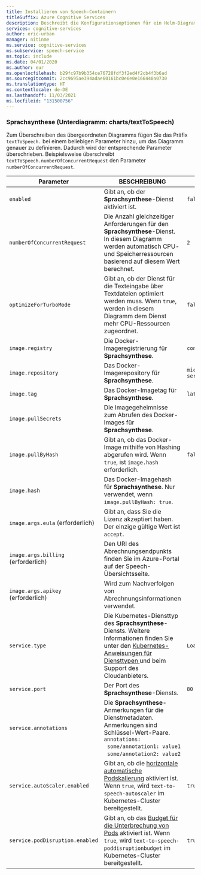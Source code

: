 ```yaml
---
title: Installieren von Speech-Containern
titleSuffix: Azure Cognitive Services
description: Beschreibt die Konfigurationsoptionen für ein Helm-Diagramm zur Sprachsynthese.
services: cognitive-services
author: eric-urban
manager: nitinme
ms.service: cognitive-services
ms.subservice: speech-service
ms.topic: include
ms.date: 04/01/2020
ms.author: eur
ms.openlocfilehash: b29fc97b9b354ce76728fdf3f2ed4f2cb4f3b6ad
ms.sourcegitcommit: 2cc9695ae394adae60161bc0e6e0e166440a0730
ms.translationtype: HT
ms.contentlocale: de-DE
ms.lasthandoff: 11/03/2021
ms.locfileid: "131500756"
---
```

### <a name="text-to-speech-sub-chart-chartstexttospeech"></a>Sprachsynthese (Unterdiagramm: charts/textToSpeech)

Zum Überschreiben des übergeordneten Diagramms fügen Sie das Präfix `textToSpeech.` bei einem beliebigen Parameter hinzu, um das Diagramm genauer zu definieren. Dadurch wird der entsprechende Parameter überschrieben. Beispielsweise überschreibt `textToSpeech.numberOfConcurrentRequest` den Parameter `numberOfConcurrentRequest`.

|Parameter|BESCHREIBUNG|Standard|
| -- | -- | -- |
| `enabled` | Gibt an, ob der **Sprachsynthese**-Dienst aktiviert ist. | `false` |
| `numberOfConcurrentRequest` | Die Anzahl gleichzeitiger Anforderungen für den **Sprachsynthese**-Dienst. In diesem Diagramm werden automatisch CPU- und Speicherressourcen basierend auf diesem Wert berechnet. | `2` |
| `optimizeForTurboMode`| Gibt an, ob der Dienst für die Texteingabe über Textdateien optimiert werden muss. Wenn `true`, werden in diesem Diagramm dem Dienst mehr CPU-Ressourcen zugeordnet. | `false` |
| `image.registry`| Die Docker-Imageregistrierung für **Sprachsynthese**. | `containerpreview.azurecr.io` |
| `image.repository` | Das Docker-Imagerepository für **Sprachsynthese**. | `microsoft/cognitive-services-text-to-speech` |
| `image.tag` | Das Docker-Imagetag für **Sprachsynthese**. | `latest` |
| `image.pullSecrets` | Die Imagegeheimnisse zum Abrufen des Docker-Images für **Sprachsynthese**. | |
| `image.pullByHash`| Gibt an, ob das Docker-Image mithilfe von Hashing abgerufen wird. Wenn `true`, ist `image.hash` erforderlich. | `false` |
| `image.hash`| Das Docker-Imagehash für **Sprachsynthese**. Nur verwendet, wenn `image.pullByHash: true`.  | |
| `image.args.eula` (erforderlich) | Gibt an, dass Sie die Lizenz akzeptiert haben. Der einzige gültige Wert ist `accept`. | |
| `image.args.billing` (erforderlich) | Den URI des Abrechnungsendpunkts finden Sie im Azure-Portal auf der Speech-Übersichtsseite. | |
| `image.args.apikey` (erforderlich) | Wird zum Nachverfolgen von Abrechnungsinformationen verwendet. ||
| `service.type` | Die Kubernetes-Diensttyp des **Sprachsynthese**-Diensts. Weitere Informationen finden Sie unter den [Kubernetes-Anweisungen für Diensttypen ](https://kubernetes.io/docs/concepts/services-networking/service/) und beim Support des Cloudanbieters. | `LoadBalancer` |
| `service.port`|  Der Port des **Sprachsynthese**-Diensts. | `80` |
| `service.annotations` | Die **Sprachsynthese**-Anmerkungen für die Dienstmetadaten. Anmerkungen sind Schlüssel-Wert-Paare. <br>`annotations:`<br>&nbsp;&nbsp;`some/annotation1: value1`<br>&nbsp;&nbsp;`some/annotation2: value2` | |
| `service.autoScaler.enabled` | Gibt an, ob die [horizontale automatische Podskalierung](https://kubernetes.io/docs/tasks/run-application/horizontal-pod-autoscale/) aktiviert ist. Wenn `true`, wird `text-to-speech-autoscaler` im Kubernetes-Cluster bereitgestellt. | `true` |
| `service.podDisruption.enabled` | Gibt an, ob das [Budget für die Unterbrechung von Pods](https://kubernetes.io/docs/concepts/workloads/pods/disruptions/) aktiviert ist. Wenn `true`, wird `text-to-speech-poddisruptionbudget` im Kubernetes-Cluster bereitgestellt. | `true` |
